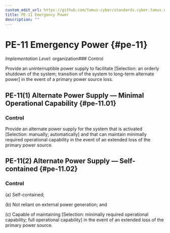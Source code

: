 ```yaml
---
custom_edit_url: https://github.com/tamus-cyber/standards.cyber.tamus.edu/tree/main/static/content/tamus.edu/TAMUS_profile.xml
title: PE-11 Emergency Power
description: ""
---
```


# PE-11 Emergency Power {#pe-11}

_Implementation Level_: organization### Control

Provide an uninterruptible power supply to facilitate [Selection: an orderly shutdown of the system; transition of the system to long-term alternate power] in the event of a primary power source loss.

## PE-11(1) Alternate Power Supply — Minimal Operational Capability {#pe-11.01}

### Control

Provide an alternate power supply for the system that is activated [Selection: manually; automatically] and that can maintain minimally required operational capability in the event of an extended loss of the primary power source.

## PE-11(2) Alternate Power Supply — Self-contained {#pe-11.02}

### Control

(a) Self-contained;

(b) Not reliant on external power generation; and

(c) Capable of maintaining [Selection: minimally required operational capability; full operational capability] in the event of an extended loss of the primary power source.

